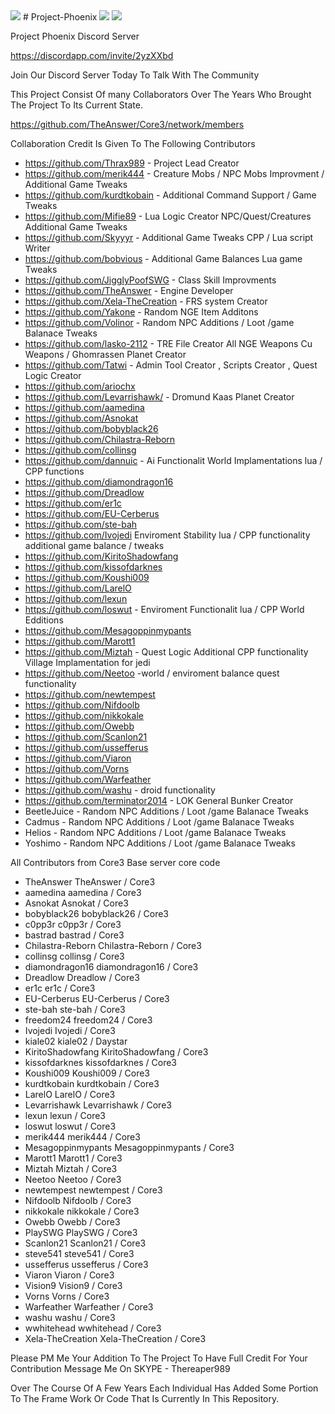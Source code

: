 <img src="http://www.swgemu.com/forums/attachment.php?attachmentid=12201&stc=1">
# Project-Phoenix
<img src="http://i.imgur.com/OB4Pa6a.png">
<img src="https://stats.revelationonline.net/badge/phoenix">


Project Phoenix Discord Server


https://discordapp.com/invite/2yzXXbd


Join Our Discord Server Today To Talk With The Community


This Project Consist Of many Collaborators Over The Years Who Brought The Project To Its Current State.


https://github.com/TheAnswer/Core3/network/members


Collaboration Credit Is Given To The Following Contributors
* https://github.com/Thrax989 - Project Lead Creator
* https://github.com/merik444 - Creature Mobs / NPC Mobs Improvment / Additional Game Tweaks
* https://github.com/kurdtkobain - Additional Command Support / Game Tweaks
* https://github.com/Mifie89 - Lua Logic Creator NPC/Quest/Creatures Additional Game Tweaks
* https://github.com/Skyyyr - Additional Game Tweaks CPP / Lua script Writer
* https://github.com/bobvious - Additional Game Balances Lua game Tweaks
* https://github.com/JigglyPoofSWG - Class Skill Improvments 
* https://github.com/TheAnswer - Engine Developer 
* https://github.com/Xela-TheCreation - FRS system Creator
* https://github.com/Yakone - Random NGE Item Additons
* https://github.com/Volinor - Random NPC Additions / Loot /game Balanace Tweaks
* https://github.com/lasko-2112 - TRE File Creator All NGE Weapons Cu Weapons / Ghomrassen Planet Creator
* https://github.com/Tatwi - Admin Tool Creator , Scripts Creator , Quest Logic Creator
* https://github.com/ariochx
* https://github.com/Levarrishawk/ - Dromund Kaas Planet Creator
* https://github.com/aamedina
* https://github.com/Asnokat
* https://github.com/bobyblack26
* https://github.com/Chilastra-Reborn
* https://github.com/collinsg
* https://github.com/dannuic - Ai Functionalit World Implamentations lua / CPP functions
* https://github.com/diamondragon16
* https://github.com/Dreadlow
* https://github.com/er1c
* https://github.com/EU-Cerberus
* https://github.com/ste-bah
* https://github.com/Ivojedi Enviroment Stability lua / CPP functionality additional game balance / tweaks
* https://github.com/KiritoShadowfang
* https://github.com/kissofdarknes
* https://github.com/Koushi009
* https://github.com/LarelO
* https://github.com/lexun
* https://github.com/loswut - Enviroment Functionalit lua / CPP World Edditions
* https://github.com/Mesagoppinmypants
* https://github.com/Marott1
* https://github.com/Miztah - Quest Logic Additional CPP functionality Village Implamentation for jedi
* https://github.com/Neetoo -world / enviroment balance quest functionality 
* https://github.com/newtempest
* https://github.com/Nifdoolb
* https://github.com/nikkokale
* https://github.com/Owebb
* https://github.com/Scanlon21
* https://github.com/ussefferus
* https://github.com/Viaron
* https://github.com/Vorns
* https://github.com/Warfeather
* https://github.com/washu - droid functionality
* https://github.com/terminator2014 - LOK General Bunker Creator
* BeetleJuice - Random NPC Additions / Loot /game Balanace Tweaks
* Cadmus - Random NPC Additions / Loot /game Balanace Tweaks
* Helios - Random NPC Additions / Loot /game Balanace Tweaks
* Yoshimo - Random NPC Additions / Loot /game Balanace Tweaks

All Contributors from Core3 Base server core code
* TheAnswer TheAnswer / Core3
* aamedina aamedina / Core3
* Asnokat Asnokat / Core3
* bobyblack26 bobyblack26 / Core3
* c0pp3r c0pp3r / Core3
* bastrad bastrad / Core3
* Chilastra-Reborn Chilastra-Reborn / Core3
* collinsg collinsg / Core3
* diamondragon16 diamondragon16 / Core3
* Dreadlow Dreadlow / Core3
* er1c er1c / Core3
* EU-Cerberus EU-Cerberus / Core3
* ste-bah ste-bah / Core3
* freedom24 freedom24 / Core3
* Ivojedi Ivojedi / Core3
* kiale02 kiale02 / Daystar
* KiritoShadowfang KiritoShadowfang / Core3
* kissofdarknes kissofdarknes / Core3
* Koushi009 Koushi009 / Core3
* kurdtkobain kurdtkobain / Core3
* LarelO LarelO / Core3
* Levarrishawk Levarrishawk / Core3
* lexun lexun / Core3
* loswut loswut / Core3
* merik444 merik444 / Core3
* Mesagoppinmypants Mesagoppinmypants / Core3
* Marott1 Marott1 / Core3
* Miztah Miztah / Core3
* Neetoo Neetoo / Core3
* newtempest newtempest / Core3
* Nifdoolb Nifdoolb / Core3
* nikkokale nikkokale / Core3
* Owebb Owebb / Core3
* PlaySWG PlaySWG / Core3
* Scanlon21 Scanlon21 / Core3
* steve541 steve541 / Core3
* ussefferus ussefferus / Core3
* Viaron Viaron / Core3
* Vision9 Vision9 / Core3
* Vorns Vorns / Core3
* Warfeather Warfeather / Core3
* washu washu / Core3
* wwhitehead wwhitehead / Core3
* Xela-TheCreation Xela-TheCreation / Core3


Please PM Me Your Addition To The Project To Have Full Credit For Your Contribution
Message Me On SKYPE - Thereaper989


Over The Course Of A Few Years Each Individual Has Added Some Portion To The Frame Work Or Code That Is Currently In This Repository.

